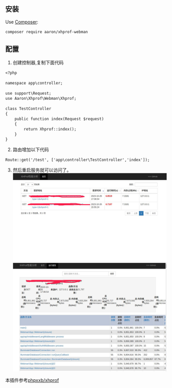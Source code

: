 

## 安装 ##

Use [Composer](https://github.com/composer/composer):
```sh
composer require aaron/xhprof-webman
```

## 配置 ##



1. 创建控制器,复制下面代码

```
<?php

namespace app\controller;

use support\Request;
use Aaron\Xhprof\Webman\Xhprof;

class TestController
{
    public function index(Request $request)
    {
        return Xhprof::index();
    }
}

```

2. 路由增加以下代码
```
Route::get('/test', ['app\controller\TestController','index']);

```

3. 然后重启服务就可以访问了。
![](./doc/1.jpg)
![](./doc/2.jpg)

本插件参考[phpxxb/xhprof](https://github.com/xiexianbo123/xhprof)